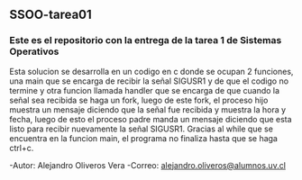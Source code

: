 ## SSOO-tarea01
### Este es el repositorio con la entrega de la tarea 1 de Sistemas Operativos

Esta solucion se desarrolla en un codigo en c donde se ocupan 2 funciones, una main que se encarga de recibir la señal SIGUSR1 y de que el codigo no termine y otra funcion llamada handler que se encarga de que cuando la señal sea recibida se haga un fork, luego de este fork, el proceso hijo muestra un mensaje diciendo que la señal fue recibida y muestra la hora y fecha, luego de esto el proceso padre manda un mensaje diciendo que esta listo para recibir nuevamente la señal SIGUSR1.
Gracias al while que se encuentra en la funcion main, el programa no finaliza hasta que se haga ctrl+c.

-Autor: Alejandro Oliveros Vera
-Correo: alejandro.oliveros@alumnos.uv.cl
